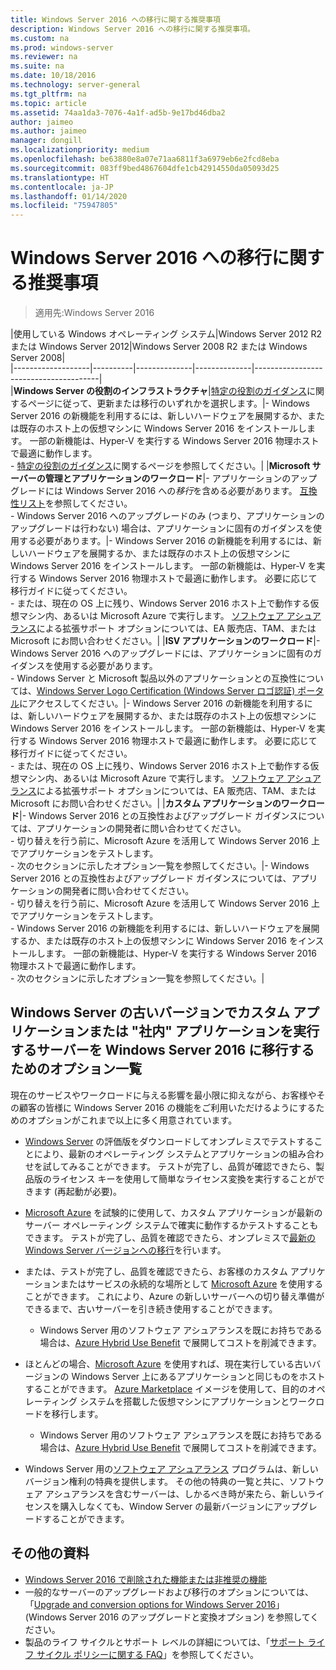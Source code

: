 ```yaml
---
title: Windows Server 2016 への移行に関する推奨事項
description: Windows Server 2016 への移行に関する推奨事項。
ms.custom: na
ms.prod: windows-server
ms.reviewer: na
ms.suite: na
ms.date: 10/18/2016
ms.technology: server-general
ms.tgt_pltfrm: na
ms.topic: article
ms.assetid: 74aa1da3-7076-4a1f-ad5b-9e17bd46dba2
author: jaimeo
ms.author: jaimeo
manager: dongill
ms.localizationpriority: medium
ms.openlocfilehash: be63880e8a07e71aa6811f3a6979eb6e2fcd8eba
ms.sourcegitcommit: 083ff9bed4867604dfe1cb42914550da05093d25
ms.translationtype: HT
ms.contentlocale: ja-JP
ms.lasthandoff: 01/14/2020
ms.locfileid: "75947805"
---
```

# <a name="recommendations-for-moving-to-windows-server-2016"></a>Windows Server 2016 への移行に関する推奨事項

>適用先:Windows Server 2016


|使用している Windows オペレーティング システム|Windows Server 2012 R2 または Windows Server 2012|Windows Server 2008 R2 または Windows Server 2008|  
|-------------------|----------|--------------|--------------|---------------------------------------|  
|**Windows Server の役割のインフラストラクチャ**|[特定の役割のガイダンス](https://technet.microsoft.com/windowsserver/jj554790)に関するページに従って、更新または移行のいずれかを選択します。|- Windows Server 2016 の新機能を利用するには、新しいハードウェアを展開するか、または既存のホスト上の仮想マシンに Windows Server 2016 をインストールします。 一部の新機能は、Hyper-V を実行する Windows Server 2016 物理ホストで最適に動作します。 <br>- [特定の役割のガイダンス](https://technet.microsoft.com/windowsserver/jj554790)に関するページを参照してください。|
|**Microsoft サーバーの管理とアプリケーションのワークロード**|- アプリケーションのアップグレードには Windows Server 2016 への*移行*を含める必要があります。 [互換性リスト](Server-Application-Compatibility.md)を参照してください。 <br>- Windows Server 2016 へのアップグレードのみ (つまり、アプリケーションのアップグレードは行わない) 場合は、アプリケーションに固有のガイダンスを使用する必要があります。|- Windows Server 2016 の新機能を利用するには、新しいハードウェアを展開するか、または既存のホスト上の仮想マシンに Windows Server 2016 をインストールします。 一部の新機能は、Hyper-V を実行する Windows Server 2016 物理ホストで最適に動作します。 必要に応じて移行ガイドに従ってください。 <br>- または、現在の OS 上に残り、Windows Server 2016 ホスト上で動作する仮想マシン内、あるいは Microsoft Azure で実行します。 [ソフトウェア アシュアランス](https://www.microsoft.com/Licensing/licensing-programs/software-assurance-default.aspx)による拡張サポート オプションについては、EA 販売店、TAM、または Microsoft にお問い合わせください。|
|**ISV アプリケーションのワークロード**|- Windows Server 2016 へのアップグレードには、アプリケーションに固有のガイダンスを使用する必要があります。 <br>- Windows Server と Microsoft 製品以外のアプリケーションとの互換性については、[Windows Server Logo Certification (Windows Server ロゴ認証) ポータル](https://msdn.microsoft.com/enterprisecloudcertified)にアクセスしてください。|- Windows Server 2016 の新機能を利用するには、新しいハードウェアを展開するか、または既存のホスト上の仮想マシンに Windows Server 2016 をインストールします。 一部の新機能は、Hyper-V を実行する Windows Server 2016 物理ホストで最適に動作します。 必要に応じて移行ガイドに従ってください。 <br>- または、現在の OS 上に残り、Windows Server 2016 ホスト上で動作する仮想マシン内、あるいは Microsoft Azure で実行します。 [ソフトウェア アシュアランス](https://www.microsoft.com/Licensing/licensing-programs/software-assurance-default.aspx)による拡張サポート オプションについては、EA 販売店、TAM、または Microsoft にお問い合わせください。|
|**カスタム アプリケーションのワークロード**|- Windows Server 2016 との互換性およびアップグレード ガイダンスについては、アプリケーションの開発者に問い合わせてください。 <br>- 切り替えを行う前に、Microsoft Azure を活用して Windows Server 2016 上でアプリケーションをテストします。 <br>- 次のセクションに示したオプション一覧を参照してください。|- Windows Server 2016 との互換性およびアップグレード ガイダンスについては、アプリケーションの開発者に問い合わせてください。 <br>- 切り替えを行う前に、Microsoft Azure を活用して Windows Server 2016 上でアプリケーションをテストします。 <br>- Windows Server 2016 の新機能を利用するには、新しいハードウェアを展開するか、または既存のホスト上の仮想マシンに Windows Server 2016 をインストールします。 一部の新機能は、Hyper-V を実行する Windows Server 2016 物理ホストで最適に動作します。 <br>- 次のセクションに示したオプション一覧を参照してください。|

## <a name="complete-options-for-moving-servers-running-custom-or-in-house-applications-on-older-versions-of-windows-server-to-windows-server-2016"></a>Windows Server の古いバージョンでカスタム アプリケーションまたは "社内" アプリケーションを実行するサーバーを Windows Server 2016 に移行するためのオプション一覧

現在のサービスやワークロードに与える影響を最小限に抑えながら、お客様やその顧客の皆様に Windows Server 2016 の機能をご利用いただけるようにするためのオプションがこれまで以上に多く用意されています。

- [Windows Server](https://www.microsoft.com/evalcenter/evaluate-windows-server-2016) の評価版をダウンロードしてオンプレミスでテストすることにより、最新のオペレーティング システムとアプリケーションの組み合わせを試してみることができます。 テストが完了し、品質が確認できたら、製品版のライセンス キーを使用して簡単なライセンス変換を実行することができます (再起動が必要)。

- [Microsoft Azure](https://azure.microsoft.com) を試験的に使用して、カスタム アプリケーションが最新のサーバー オペレーティング システムで確実に動作するかテストすることもできます。 テストが完了し、品質を確認できたら、オンプレミスで[最新の Windows Server バージョンへの移行](https://docs.microsoft.com/windows-server/get-started/installation-and-upgrade#upgrade)を行います。 

- または、テストが完了し、品質を確認できたら、お客様のカスタム アプリケーションまたはサービスの永続的な場所として [Microsoft Azure](https://azure.microsoft.com) を使用することができます。 これにより、Azure の新しいサーバーへの切り替え準備ができるまで、古いサーバーを引き続き使用することができます。

    - Windows Server 用のソフトウェア アシュアランスを既にお持ちである場合は、[Azure Hybrid Use Benefit](https://azure.microsoft.com/pricing/hybrid-use-benefit/) で展開してコストを削減できます。 

- ほとんどの場合、[Microsoft Azure](https://azure.microsoft.com) を使用すれば、現在実行している古いバージョンの Windows Server 上にあるアプリケーションと同じものをホストすることができます。 [Azure Marketplace](https://azure.microsoft.com/marketplace/) イメージを使用して、目的のオペレーティング システムを搭載した仮想マシンにアプリケーションとワークロードを移行します。

    - Windows Server 用のソフトウェア アシュアランスを既にお持ちである場合は、[Azure Hybrid Use Benefit](https://azure.microsoft.com/pricing/hybrid-use-benefit/) で展開してコストを削減できます。 

- Windows Server 用の[ソフトウェア アシュアランス](https://www.microsoft.com/Licensing/licensing-programs/software-assurance-default.aspx) プログラムは、新しいバージョン権利の特典を提供します。 その他の特典の一覧と共に、ソフトウェア アシュアランスを含むサーバーは、しかるべき時が来たら、新しいライセンスを購入しなくても、Window Server の最新バージョンにアップグレードすることができます。 

## <a name="additional-resources"></a>その他の資料

- [Windows Server 2016 で削除された機能または非推奨の機能](deprecated-features.md)
- 一般的なサーバーのアップグレードおよび移行のオプションについては、「[Upgrade and conversion options for Windows Server 2016](Supported-Upgrade-Paths.md)」 (Windows Server 2016 のアップグレードと変換オプション) を参照してください。
- 製品のライフ サイクルとサポート レベルの詳細については、「[サポート ライフ サイクル ポリシーに関する FAQ](https://support.microsoft.com/help/17140/support-lifecycle-policy-faq)」を参照してください。

